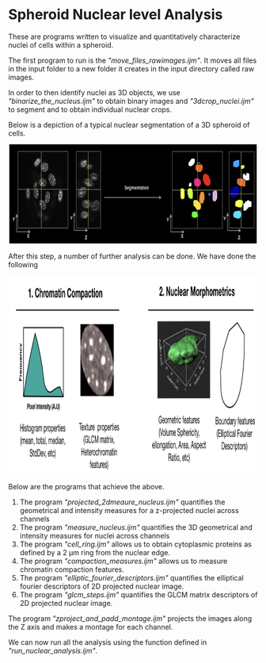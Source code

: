 # Spheroid Nuclear level Analysis
These are programs written to visualize and quantitatively characterize nuclei of cells within a spheroid. 

The first program to run is the _"move_files_rawimages.ijm"_. It moves all files in the input folder to a new folder it creates in the input directory called raw images. 

In order to then identify nuclei as 3D objects, we use _"binarize_the_nucleus.ijm"_ to obtain binary images and _"3dcrop_nuclei.ijm"_ to segment and to obtain individual nuclear crops.

Below is a depiction of a typical nuclear segmentation of a 3D spheroid of cells.<br/>
<p align="center">
<img src='/nuclear_level_image_analysis/Sepgmentation.png' height='200' width='500'><br/>
</p>


After this step, a number of further analysis can be done. We have done the following<br/>
<p align="center">
<img src='/nuclear_level_image_analysis/Features.png' height='400' width='800'><br/>
</p>

Below are the programs that achieve the above. 

  1. The program _"projected_2dmeaure_nucleus.ijm"_ quantifies the geometrical and intensity measures for a z-projected nuclei across channels 
  2. The program _"measure_nucleus.ijm"_ quantifies the 3D geometrical and intensity measures for nuclei across channels 
  3. The program _"cell_ring.ijm"_ allows us to obtain cytoplasmic proteins as defined by a 2 µm ring from the nuclear edge.
  4. The program _"compaction_measures.ijm"_ allows us to measure chromatin compaction features.
  5. The program _"elliptic_fourier_descriptors.ijm"_ quantifies the elliptical fourier descriptors of 2D projected nuclear image. 
  6. The program _"glcm_steps.ijm"_ quantifies the GLCM matrix descriptors of 2D projected nuclear image. 

  The program _"zproject_and_padd_montage.ijm"_ projects the images along the Z axis and makes a montage for each channel. 

We can now run all the analysis using the function defined in _"run_nuclear_analysis.ijm"_.
